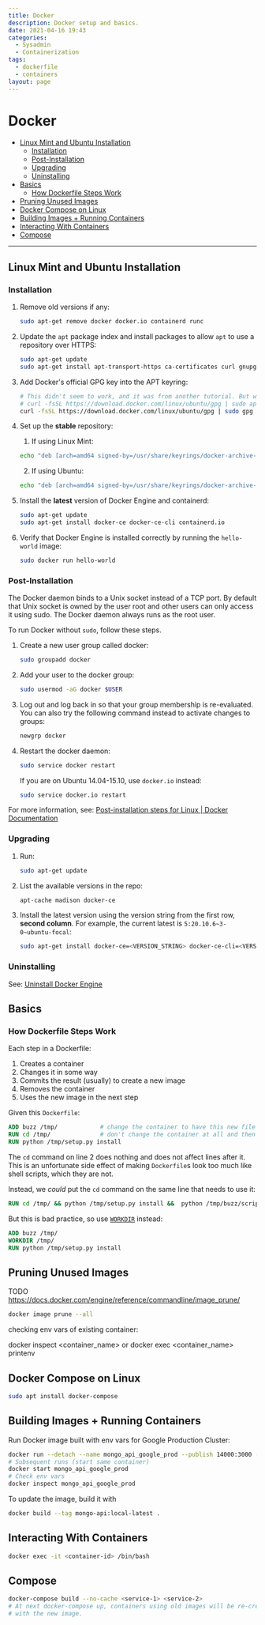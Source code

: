 ```yaml
---
title: Docker
description: Docker setup and basics.
date: 2021-04-16 19:43
categories: 
  - Sysadmin
  - Containerization
tags: 
  - dockerfile
  - containers
layout: page
---
```


# Docker

- [Linux Mint and Ubuntu Installation](#linux-mint-and-ubuntu-installation)
    - [Installation](#installation)
    - [Post-Installation](#post-installation)
    - [Upgrading](#upgrading)
    - [Uninstalling](#uninstalling)
- [Basics](#basics)
    - [How Dockerfile Steps Work](#how-dockerfile-steps-work)
- [Pruning Unused Images](#pruning-unused-images)
- [Docker Compose on Linux](#docker-compose-on-linux)
- [Building Images + Running Containers](#building-images--running-containers)
- [Interacting With Containers](#interacting-with-containers)
- [Compose](#compose)

- - -

## Linux Mint and Ubuntu Installation

### Installation

1. Remove old versions if any:

    ```sh
    sudo apt-get remove docker docker.io containerd runc
    ```
2. Update the `apt` package index and install packages to allow `apt` to use a repository over HTTPS:

    ```sh
    sudo apt-get update
    sudo apt-get install apt-transport-https ca-certificates curl gnupg lsb-release
    ```
3. Add Docker's official GPG key into the APT keyring:

    ```sh
    # This didn't seem to work, and it was from another tutorial. But worth a try on Ubuntu.
    # curl -fsSL https://download.docker.com/linux/ubuntu/gpg | sudo apt-key add -
    curl -fsSL https://download.docker.com/linux/ubuntu/gpg | sudo gpg --dearmor -o /usr/share/keyrings/docker-archive-keyring.gpg
    ```
4. Set up the **stable** repository:
    1. If using Linux Mint:
    ```sh
    echo "deb [arch=amd64 signed-by=/usr/share/keyrings/docker-archive-keyring.gpg] https://download.docker.com/linux/ubuntu $(. /etc/os-release; echo $UBUNTU_CODENAME) stable" | sudo tee /etc/apt/sources.list.d/docker.list > /dev/null
    ```
    2. If using Ubuntu:
    ```sh
    echo "deb [arch=amd64 signed-by=/usr/share/keyrings/docker-archive-keyring.gpg] https://download.docker.com/linux/ubuntu $(lsb_release -cs) stable" | sudo tee /etc/apt/sources.list.d/docker.list > /dev/null
    ```
5. Install the **latest** version of Docker Engine and containerd:

    ```sh
    sudo apt-get update
    sudo apt-get install docker-ce docker-ce-cli containerd.io
    ```
6. Verify that Docker Engine is installed correctly by running the `hello-world` image:

    ```sh
    sudo docker run hello-world
    ```   

### Post-Installation

The Docker daemon binds to a Unix socket instead of a TCP port. By default that Unix socket is owned by the user root and other users can only access it using sudo. The Docker daemon always runs as the root user.

To run Docker without `sudo`, follow these steps.

1. Create a new user group called docker:

    ```sh
    sudo groupadd docker
    ```
2. Add your user to the docker group:

    ```sh
    sudo usermod -aG docker $USER
    ```
3. Log out and log back in so that your group membership is re-evaluated. You can also try the following command instead to activate changes to groups:

    ```sh
    newgrp docker
    ```
4. Restart the docker daemon:

    ```sh
    sudo service docker restart
    ```

    If you are on Ubuntu 14.04-15.10, use `docker.io` instead:

    ```sh
    sudo service docker.io restart
    ```

For more information, see: [Post-installation steps for Linux | Docker Documentation](https://docs.docker.com/engine/install/linux-postinstall/#manage-docker-as-a-non-root-user)

### Upgrading

1. Run:

    ```sh
    sudo apt-get update
    ```
2. List the available versions in the repo:

    ```sh
    apt-cache madison docker-ce
    ```
3. Install the latest version using the version string from the first row, **second column**. For example, the current latest is `5:20.10.6~3-0~ubuntu-focal`:

    ```sh
    sudo apt-get install docker-ce=<VERSION_STRING> docker-ce-cli=<VERSION_STRING> containerd.io
    ```

### Uninstalling

See: [Uninstall Docker Engine](https://docs.docker.com/engine/install/ubuntu/#uninstall-docker-engine)

## Basics

### How Dockerfile Steps Work

Each step in a Dockerfile:

1. Creates a container
2. Changes it in some way
3. Commits the result (usually) to create a new image
4. Removes the container
5. Uses the new image in the next step

Given this `Dockerfile`: 

```dockerfile
ADD buzz /tmp/            # change the container to have this new file
RUN cd /tmp/              # don't change the container at all and then save the results
RUN python /tmp/setup.py install
```

The `cd` command on line 2 does nothing and does not affect lines after it.  
This is an unfortunate side effect of making `Dockerfile`s look too much like shell scripts, which they are not.

Instead, we _could_ put the `cd` command on the same line that needs to use it:

```dockerfile
RUN cd /tmp/ && python /tmp/setup.py install &&  python /tmp/buzz/scripts/setuprabbit.py
```

But this is bad practice, so use [`WORKDIR`](https://docs.docker.com/engine/reference/builder/#workdir) instead:

```dockerfile
ADD buzz /tmp/
WORKDIR /tmp/
RUN python /tmp/setup.py install
```

## Pruning Unused Images

TODO  
https://docs.docker.com/engine/reference/commandline/image_prune/

```sh
docker image prune --all
```

checking env vars of existing container:

docker inspect <container_name>
or
docker exec <container_name> printenv

## Docker Compose on Linux

```sh
sudo apt install docker-compose
```

## Building Images + Running Containers

Run Docker image built with env vars for Google Production Cluster:

```sh
docker run --detach --name mongo_api_google_prod --publish 14000:3000 --env-file <mongo-api-folder>/.env-google-prod-user mongo-api:local-latest
# Subsequent runs (start same container)
docker start mongo_api_google_prod
# Check env vars
docker inspect mongo_api_google_prod
```

To update the image, build it with

```sh
docker build --tag mongo-api:local-latest .
```

## Interacting With Containers

```sh
docker exec -it <container-id> /bin/bash
```

## Compose

```sh
docker-compose build --no-cache <service-1> <service-2>
# At next docker-compose up, containers using old images will be re-created
# with the new image.
```
